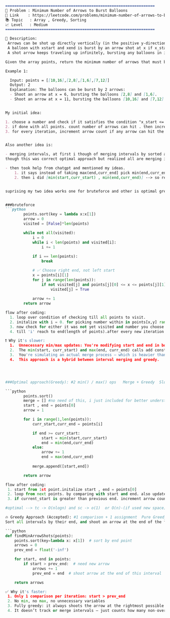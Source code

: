 
```md
==================================================================
🧩 Problem : Minimum Number of Arrows to Burst Balloons
🔗 Link    : https://leetcode.com/problems/minimum-number-of-arrows-to-burst-balloons/
📚 Topic   : Array , Greedy, Sorting
📈 Level   : Medium
==================================================================

📄 Description:
 Arrows can be shot up directly vertically (in the positive y-direction) from different points along the x-axis.
 A balloon with xstart and xend is burst by an arrow shot at x if x_start <= x <= x_end. There is no limit to the number of arrows that can be shot.
 A shot arrow keeps traveling up infinitely, bursting any balloons in its path.

Given the array points, return the minimum number of arrows that must be shot to burst all balloons.

Example 1:

  Input: points = [[10,16],[2,8],[1,6],[7,12]]
  Output: 2
  Explanation: The balloons can be burst by 2 arrows:
  - Shoot an arrow at x = 6, bursting the balloons [2,8] and [1,6].
  - Shoot an arrow at x = 11, bursting the balloons [10,16] and [7,12].


My initial idea: 

1. choose a number and check if it satisfies the condition "x_start <= x <= x_end" for each point.
2. if done with all points. count number of arrows can hit . then increment number and again check.
3. for every iteration, increment arrow count if any arrow can hit the ballon.


Also another idea is:

- merging intervals, at first i though of merging intervals by sorted and where previous end <= curr_start. and take [min(start,curr_start) , max(end,curr_end)]
though this was correct optimal approach but realized all are merging into one single interval. so this dont work.

- then took help from chatgpt and mentioned my ideas.
    1. it says instead of taking max(end,curr_end] pick min(end,curr_end) to tighten intervals.
    2. then i did [min(start,curr_start) , min(end,curr_end)] --> so reached intervals that dont merge and tighten overlapping.


suprising my two idea works one for bruteforce and other is optimal greedy.


###bruteforce 
```python
        points.sort(key = lambda x:x[1])
        arrow = 0
        visited = [False]*len(points)

        while not all(visited):
            i = 0
            while i < len(points) and visited[i]:
                i += 1
            
            if i == len(points):
                break

            # ✅ Choose right end, not left start
            x = points[i][1]
            for j in range(len(points)):
                if not visited[j] and points[j][0] <= x <= points[j][1]:
                    visited[j] = True
                    
            arrow += 1
        return arrow

flow after coding:
  1. loop over condition of checking till all points to visit.
  2. initalize with i = 0. for picking number within in points[x,y] range.
  3. now check for either it was not yet visited and number you choose is within range. mark it as visited.
  4. till 'i' reach to end(length of points).after every new iteration increment arrow count.

❗ Why it's slower:
  1.  Unnecessary min/max updates: You're modifying start and end in both if and else. These are not needed to count arrows — just extra          comparisons.
  2.  The min(start, curr_start) and max(end, curr_end) calls add constant-time overhead in every iteration.
  3.  You're simulating an actual merge process — which is heavier than needed for just counting arrows.
  4.  This approach is a hybrid between interval merging and greedy.




###Optimal approach(Greedy): #2 min() / max() ops	Merge + Greedy	Slower

```python
        points.sort()
        merge = [] #no need of this, i just included for better understandind in future
        start , end = points[0]
        arrow = 1

        for i in range(1,len(points)):
            curr_start,curr_end = points[i]

            if end >= curr_start:
                start = min(start,curr_start)
                end = min(end,curr_end)
            else:
                arrow += 1
                end = max(end,curr_end)
            
            merge.append([start,end])

        return arrow

flow after coding:
 1. start from 1st point.initalize start , end = points[0]
 2. loop from next points. by comparing with start and end. also update for everytime
 3. if current_start is greater than previous end. increment arrow count. and replace minimum of current end and previous end in place of       previous end.

#optimal --> tc -> O(nlogn) and sc -> o(1)  or O(n)-(if used new space)

🔥 Greedy Approach (Accepted): #1 comparison + 1 assignment	Pure Greedy	⚡ Faster
Sort all intervals by their end, and shoot an arrow at the end of the first balloon. Then skip all balloons that overlap with that shot.

```python
def findMinArrowShots(points):
    points.sort(key=lambda x: x[1])  # sort by end point
    arrows = 0
    prev_end = float('-inf')

    for start, end in points:
        if start > prev_end:  # need new arrow
            arrows += 1
            prev_end = end  # shoot arrow at the end of this interval

    return arrows

✅ Why it's faster:
 1. Only 1 comparison per iteration: start > prev_end
 2. No min, no max, no unnecessary variables
 3. Fully greedy: it always shoots the arrow at the rightmost possible point (end), and only if needed.
 4. It doesn’t track or merge intervals — just counts how many non-overlapping clusters exist.



```
